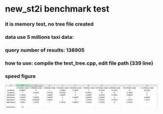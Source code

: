 # new_st2i benchmark test

### it is memory test, no tree file created 

### data use 5 millions taxi data:

### query number of results: 138905 

### how to use: compile the test_tree.cpp, edit  file path (339 line)


### speed figure
![Alt text](/figure_st2i.JPG "speed figure")